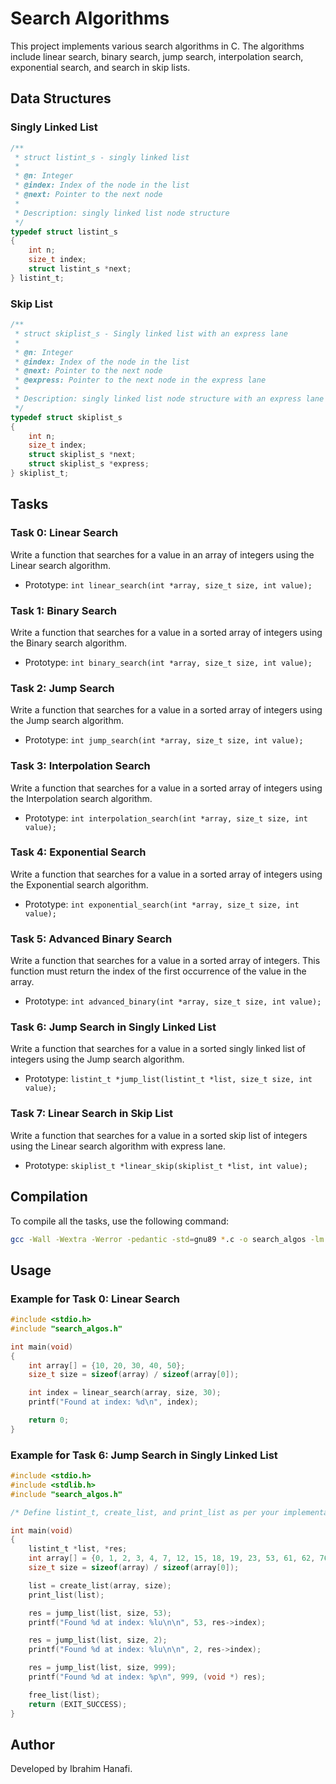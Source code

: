 # Search Algorithms

This project implements various search algorithms in C. The algorithms include linear search, binary search, jump search, interpolation search, exponential search, and search in skip lists.

## Data Structures

### Singly Linked List

```c
/**
 * struct listint_s - singly linked list
 *
 * @n: Integer
 * @index: Index of the node in the list
 * @next: Pointer to the next node
 *
 * Description: singly linked list node structure
 */
typedef struct listint_s
{
    int n;
    size_t index;
    struct listint_s *next;
} listint_t;
```

### Skip List

```c
/**
 * struct skiplist_s - Singly linked list with an express lane
 *
 * @n: Integer
 * @index: Index of the node in the list
 * @next: Pointer to the next node
 * @express: Pointer to the next node in the express lane
 *
 * Description: singly linked list node structure with an express lane
 */
typedef struct skiplist_s
{
    int n;
    size_t index;
    struct skiplist_s *next;
    struct skiplist_s *express;
} skiplist_t;
```

## Tasks

### Task 0: Linear Search

Write a function that searches for a value in an array of integers using the Linear search algorithm.

- Prototype: `int linear_search(int *array, size_t size, int value);`

### Task 1: Binary Search

Write a function that searches for a value in a sorted array of integers using the Binary search algorithm.

- Prototype: `int binary_search(int *array, size_t size, int value);`

### Task 2: Jump Search

Write a function that searches for a value in a sorted array of integers using the Jump search algorithm.

- Prototype: `int jump_search(int *array, size_t size, int value);`

### Task 3: Interpolation Search

Write a function that searches for a value in a sorted array of integers using the Interpolation search algorithm.

- Prototype: `int interpolation_search(int *array, size_t size, int value);`

### Task 4: Exponential Search

Write a function that searches for a value in a sorted array of integers using the Exponential search algorithm.

- Prototype: `int exponential_search(int *array, size_t size, int value);`

### Task 5: Advanced Binary Search

Write a function that searches for a value in a sorted array of integers. This function must return the index of the first occurrence of the value in the array.

- Prototype: `int advanced_binary(int *array, size_t size, int value);`

### Task 6: Jump Search in Singly Linked List

Write a function that searches for a value in a sorted singly linked list of integers using the Jump search algorithm.

- Prototype: `listint_t *jump_list(listint_t *list, size_t size, int value);`

### Task 7: Linear Search in Skip List

Write a function that searches for a value in a sorted skip list of integers using the Linear search algorithm with express lane.

- Prototype: `skiplist_t *linear_skip(skiplist_t *list, int value);`

## Compilation

To compile all the tasks, use the following command:

```sh
gcc -Wall -Wextra -Werror -pedantic -std=gnu89 *.c -o search_algos -lm
```

## Usage

### Example for Task 0: Linear Search

```c
#include <stdio.h>
#include "search_algos.h"

int main(void)
{
    int array[] = {10, 20, 30, 40, 50};
    size_t size = sizeof(array) / sizeof(array[0]);

    int index = linear_search(array, size, 30);
    printf("Found at index: %d\n", index);

    return 0;
}
```

### Example for Task 6: Jump Search in Singly Linked List

```c
#include <stdio.h>
#include <stdlib.h>
#include "search_algos.h"

/* Define listint_t, create_list, and print_list as per your implementation */

int main(void)
{
    listint_t *list, *res;
    int array[] = {0, 1, 2, 3, 4, 7, 12, 15, 18, 19, 23, 53, 61, 62, 76, 99};
    size_t size = sizeof(array) / sizeof(array[0]);

    list = create_list(array, size);
    print_list(list);

    res = jump_list(list, size, 53);
    printf("Found %d at index: %lu\n\n", 53, res->index);

    res = jump_list(list, size, 2);
    printf("Found %d at index: %lu\n\n", 2, res->index);

    res = jump_list(list, size, 999);
    printf("Found %d at index: %p\n", 999, (void *) res);

    free_list(list);
    return (EXIT_SUCCESS);
}
```

## Author

Developed by Ibrahim Hanafi.